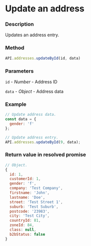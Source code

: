 # Update an address

### Description

Updates an address entry.

### Method

```js
API.addresses.updateById(id, data)
```

### Parameters

`id` - *Number* - Address ID

`data` - *Object* - Address data

### Example

```js
// Update address data.
const data = {
  gender: 'f'
};

// Update address entry.
API.addresses.updateById(9, data);
```

### Return value in resolved promise

```js
// Object.
{
  id: 1,
  customerId: 1,
  gender: 'f',
  company: 'Test Company',
  firstname: 'John',
  lastname: 'Doe',
  street: 'Test Street 1',
  suburb: 'Test Suburb',
  postcode: '23983',
  city: 'Test City',
  countryId: 81,
  zoneId: 84,
  class: null,
  b2bStatus: false
}

```
